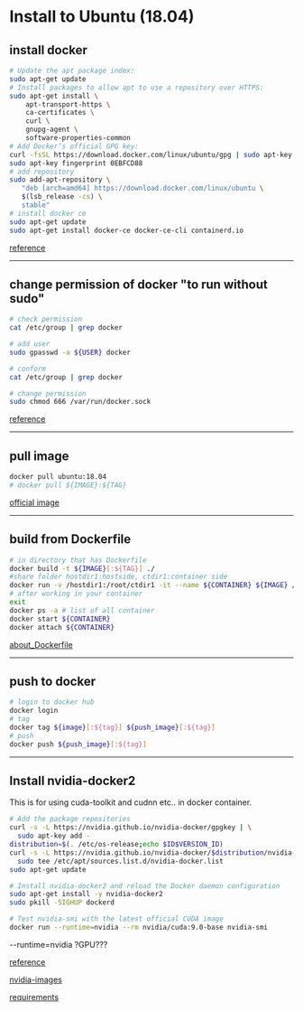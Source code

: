 # Install to Ubuntu (18.04)

## install docker

```sh
# Update the apt package index:
sudo apt-get update
# Install packages to allow apt to use a repository over HTTPS:
sudo apt-get install \
    apt-transport-https \
    ca-certificates \
    curl \
    gnupg-agent \
    software-properties-common
# Add Docker’s official GPG key:
curl -fsSL https://download.docker.com/linux/ubuntu/gpg | sudo apt-key add -
sudo apt-key fingerprint 0EBFCD88
# add repository
sudo add-apt-repository \
   "deb [arch=amd64] https://download.docker.com/linux/ubuntu \
   $(lsb_release -cs) \
   stable"
# install docker ce
sudo apt-get update
sudo apt-get install docker-ce docker-ce-cli containerd.io
```

[reference](https://docs.docker.com/install/linux/docker-ce/ubuntu/#install-docker-ce-1)
***

## change permission of docker "to run without sudo" 

```sh
# check permission
cat /etc/group | grep docker

# add user
sudo gpasswd -a ${USER} docker

# conform
cat /etc/group | grep docker

# change permission
sudo chmod 666 /var/run/docker.sock
```

[reference](https://qiita.com/iganari/items/fe4889943f22fd63692a)

***

## pull image

```sh
docker pull ubuntu:18.04
# docker pull ${IMAGE}:${TAG}
```

[official image](https://github.com/docker-library/official-images/tree/master/library)

***

## build from Dockerfile

```sh
# in directory that has Dockerfile
docker build -t ${IMAGE}[:${TAG}] ./
#share folder hostdir1:hostside, ctdir1:container side
docker run -v /hostdir1:/root/ctdir1 -it --name ${CONTAINER} ${IMAGE} /bin/bash
# after working in your container
exit
docker ps -a # list of all container
docker start ${CONTAINER}
docker attach ${CONTAINER}
```

[about_Dockerfile](http://docs.docker.jp/engine/reference/builder.html)

***

## push to docker

```sh
# login to docker hub
docker login
# tag
docker tag ${image}[:${tag}] ${push_image}[:${tag}]
# push
docker push ${push_image}[:${tag}]
```

***

## Install nvidia-docker2
This is for using cuda-toolkit and cudnn etc.. in docker container.

```sh
# Add the package repositories
curl -s -L https://nvidia.github.io/nvidia-docker/gpgkey | \
  sudo apt-key add -
distribution=$(. /etc/os-release;echo $ID$VERSION_ID)
curl -s -L https://nvidia.github.io/nvidia-docker/$distribution/nvidia-docker.list | \
  sudo tee /etc/apt/sources.list.d/nvidia-docker.list
sudo apt-get update

# Install nvidia-docker2 and reload the Docker daemon configuration
sudo apt-get install -y nvidia-docker2
sudo pkill -SIGHUP dockerd

# Test nvidia-smi with the latest official CUDA image
docker run --runtime=nvidia --rm nvidia/cuda:9.0-base nvidia-smi
```

--runtime=nvidia ?GPU???

[reference](https://github.com/NVIDIA/nvidia-docker)

[nvidia-images](https://hub.docker.com/r/nvidia/cuda/)

[requirements](https://github.com/NVIDIA/nvidia-docker/wiki/CUDA#requirements)
